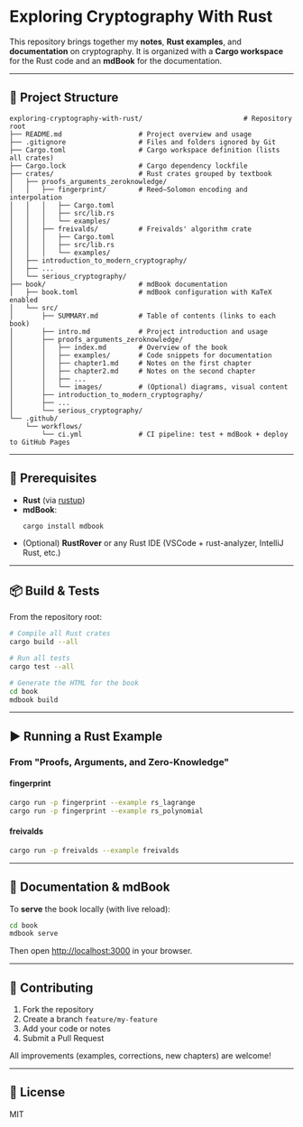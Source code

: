 # Exploring Cryptography With Rust

This repository brings together my **notes**, **Rust examples**, and **documentation** on cryptography. It is organized with a **Cargo workspace** for the Rust code and an **mdBook** for the documentation.

---

## 📂 Project Structure

```plaintext
exploring-cryptography-with-rust/                         # Repository root
├── README.md                   # Project overview and usage
├── .gitignore                  # Files and folders ignored by Git
├── Cargo.toml                  # Cargo workspace definition (lists all crates)
├── Cargo.lock                  # Cargo dependency lockfile
├── crates/                     # Rust crates grouped by textbook
│   ├── proofs_arguments_zeroknowledge/
│   │   ├── fingerprint/        # Reed–Solomon encoding and interpolation
│   │   │   ├── Cargo.toml
│   │   │   ├── src/lib.rs
│   │   │   └── examples/
│   │   ├── freivalds/          # Freivalds' algorithm crate
│   │   │   ├── Cargo.toml
│   │   │   ├── src/lib.rs
│   │   │   └── examples/
│   ├── introduction_to_modern_cryptography/
│   ├── ...
│   └── serious_cryptography/
├── book/                       # mdBook documentation
│   ├── book.toml               # mdBook configuration with KaTeX enabled
│   └── src/
│       ├── SUMMARY.md          # Table of contents (links to each book)
│       ├── intro.md            # Project introduction and usage
│       ├── proofs_arguments_zeroknowledge/
│       │   ├── index.md        # Overview of the book
│       │   ├── examples/       # Code snippets for documentation
│       │   ├── chapter1.md     # Notes on the first chapter
│       │   ├── chapter2.md     # Notes on the second chapter
│       │   ├── ...
│       │   └── images/         # (Optional) diagrams, visual content
│       ├── introduction_to_modern_cryptography/
│       ├── ...
│       └── serious_cryptography/
└── .github/
    └── workflows/
        └── ci.yml              # CI pipeline: test + mdBook + deploy to GitHub Pages
```

---

## 🚀 Prerequisites

- **Rust** (via [rustup](https://rustup.rs/))
- **mdBook**:
  ```bash
  cargo install mdbook
  ```
- (Optional) **RustRover** or any Rust IDE (VSCode + rust-analyzer, IntelliJ Rust, etc.)

---

## 📦 Build & Tests

From the repository root:

```bash
# Compile all Rust crates
cargo build --all

# Run all tests
cargo test --all

# Generate the HTML for the book
cd book
mdbook build
```

---

## ▶️ Running a Rust Example

### From "Proofs, Arguments, and Zero-Knowledge"

#### fingerprint
```bash
cargo run -p fingerprint --example rs_lagrange
cargo run -p fingerprint --example rs_polynomial
```

#### freivalds
```bash
cargo run -p freivalds --example freivalds
```

---

## 📖 Documentation & mdBook

To **serve** the book locally (with live reload):

```bash
cd book
mdbook serve
```

Then open [http://localhost:3000](http://localhost:3000) in your browser.

---

## 🤝 Contributing

1. Fork the repository
2. Create a branch `feature/my-feature`
3. Add your code or notes
4. Submit a Pull Request

All improvements (examples, corrections, new chapters) are welcome!

---

## 📜 License

MIT
